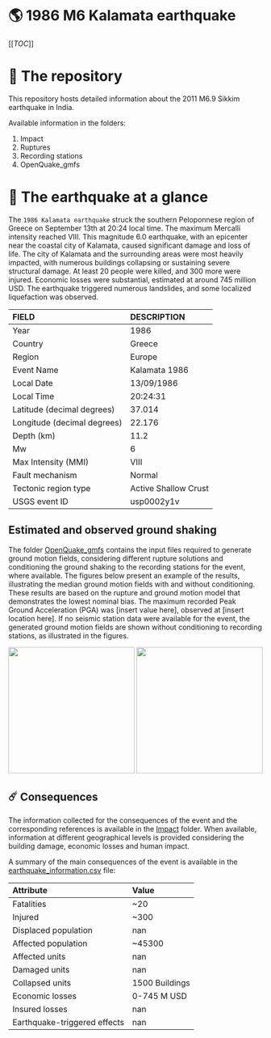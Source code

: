 # 🌎 1986 M6 Kalamata earthquake
[[_TOC_]]

# 📂 The repository

This repository hosts detailed information about the 2011 M6.9 Sikkim earthquake in India.

Available information in the folders:

1. Impact
2. Ruptures
3. Recording stations
4. OpenQuake_gmfs


# 🚀 The earthquake at a glance 

The `1986 Kalamata earthquake` struck the southern Peloponnese region of Greece on September 13th at 20:24 local time. The maximum Mercalli intensity reached VIII. This magnitude 6.0 earthquake, with an epicenter near the coastal city of Kalamata, caused significant damage and loss of life. The city of Kalamata and the surrounding areas were most heavily impacted, with numerous buildings collapsing or sustaining severe structural damage. At least 20 people were killed, and 300 more were injured. Economic losses were substantial, estimated at around 745 million USD. The earthquake triggered numerous landslides, and some localized liquefaction was observed.

| FIELD | DESCRIPTION |
|:-------|:-------------|
| Year | 1986 |
| Country | Greece |
| Region | Europe |
| Event Name | Kalamata 1986 |
| Local Date | 13/09/1986 |
| Local Time | 20:24:31 |
| Latitude (decimal degrees) | 37.014 |
| Longitude (decimal degrees) | 22.176 |
| Depth (km) | 11.2 |
| Mw | 6 |
| Max Intensity (MMI) | VIII |
| Fault mechanism | Normal |
| Tectonic region type | Active Shallow Crust |
| USGS event ID | usp0002y1v |

## Estimated and observed ground shaking

The folder [OpenQuake_gmfs](./OpenQuake_gmfs/) contains the input files required to generate ground motion fields, considering different rupture solutions and conditioning the ground shaking to the recording stations for the event, where available. The figures below present an example of the results, illustrating the median ground motion fields with and without conditioning. These results are based on the rupture and ground motion model that demonstrates the lowest nominal bias. The maximum recorded Peak Ground Acceleration (PGA) was [insert value here], observed at [insert location here]. If no seismic station data were available for the event, the generated ground motion fields are shown without conditioning to recording stations, as illustrated in the figures.

<img src="./4_OpenQuake_gmfs/median_gmf_stations_none.png" height="250">
<img src="./4_OpenQuake_gmfs/median_gmf_stations_seismic.png" height="250">

## ☄️ Consequences

The information collected for the consequences of the event and the corresponding references is available in the [Impact](./Impact) folder. When available, information at different geographical levels is provided considering the building damage, economic losses and human impact.

A summary of the main consequences of the event is available in the [earthquake_information.csv](./earthquake_information.csv) file:

| Attribute | Value |
|:-------|:-------------|
| Fatalities | ~20 |
| Injured | ~300 |
| Displaced population | nan |
| Affected population | ~45300 |
| Affected units | nan |
| Damaged units | nan |
| Collapsed units | 1500 Buildings |
| Economic losses | 0-745 M USD |
| Insured losses | nan |
| Earthquake-triggered effects | nan |